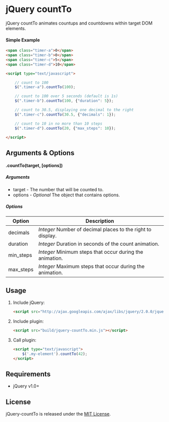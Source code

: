 # jQuery countTo

jQuery countTo animates countups and countdowns within target DOM elements. 

#### Simple Example
```html
<span class="timer-a">0</span>
<span class="timer-b">0</span>
<span class="timer-c">5</span>
<span class="timer-d">10</span>

<script type="text/javascript">

    // count to 100
    $(".timer-a").countTo(100);

    // count to 100 over 5 seconds (default is 1s)
    $(".timer-b").countTo(100, {"duration": 5});

    // count to 30.5, displaying one decimal to the right
    $(".timer-c").countTo(30.5, {"decimals": 1});

    // count to 10 in no more than 10 steps
    $(".timer-d").countTo(20, {"max_steps": 10});

</script>
```

## Arguments & Options

#### .countTo(target, [options])

##### Arguments

- target - The number that will be counted to.
- options - *Optional* The object that contains options.

##### Options

| Option | Description |
| ----- | ----- |
| decimals | *Integer* Number of decimal places to the right to display. |
| duration | *Integer* Duration in seconds of the count animation. |
| min_steps | *Integer* Minimum steps that occur during the animation. |
| max_steps | *Integer* Maximum steps that occur during the animation. |

## Usage

1. Include jQuery:
    ```html
    <script src="http://ajax.googleapis.com/ajax/libs/jquery/2.0.0/jquery.min.js"></script>
    ```

2. Include plugin:
    ```html
    <script src="build/jquery-countTo.min.js"></script>
    ```

3. Call plugin:
    ```html
    <script type="text/javascript">
        $('.my-element').countTo(42);
    </script>
    ```

## Requirements
- jQuery v1.0+

## License
jQuery-countTo is released under the [MIT License](http://www.opensource.org/licenses/MIT).
